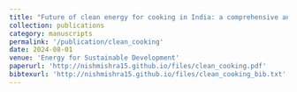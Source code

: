 ```yaml
---
title: "Future of clean energy for cooking in India: a comprehensive analysis of fuel alternatives"
collection: publications
category: manuscripts
permalink: '/publication/clean_cooking'
date: 2024-08-01
venue: 'Energy for Sustainable Development'
paperurl: 'http://nishmishra15.github.io/files/clean_cooking.pdf'
bibtexurl: 'http://nishmishra15.github.io/files/clean_cooking_bib.txt'
---
```

